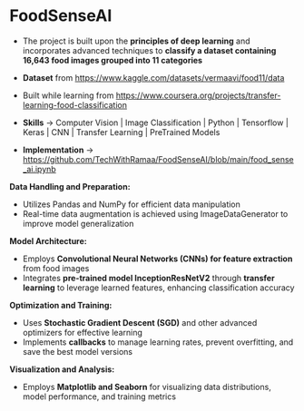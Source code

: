 # FoodSenseAI

- The project is built upon the **principles of deep learning** and incorporates advanced techniques to **classify a dataset containing 16,643 food images grouped into 11 categories**

- **Dataset** from https://www.kaggle.com/datasets/vermaavi/food11/data
- Built while learning from https://www.coursera.org/projects/transfer-learning-food-classification

- **Skills** -> Computer Vision | Image Classification | Python | Tensorflow | Keras | CNN | Transfer Learning | PreTrained Models
- **Implementation** -> https://github.com/TechWithRamaa/FoodSenseAI/blob/main/food_sense_ai.ipynb

**Data Handling and Preparation:**
* Utilizes Pandas and NumPy for efficient data manipulation
* Real-time data augmentation is achieved using ImageDataGenerator to improve model generalization

**Model Architecture:**
* Employs **Convolutional Neural Networks (CNNs) for feature extraction** from food images
* Integrates **pre-trained model InceptionResNetV2** through **transfer learning** to leverage learned features, enhancing classification accuracy

**Optimization and Training:**
* Uses **Stochastic Gradient Descent (SGD)** and other advanced optimizers for effective learning
* Implements **callbacks** to manage learning rates, prevent overfitting, and save the best model versions

**Visualization and Analysis:**
* Employs **Matplotlib and Seaborn** for visualizing data distributions, model performance, and training metrics
